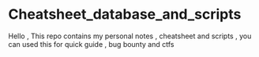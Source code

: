 # Cheatsheet_database_and_scripts

Hello , This repo contains my personal notes , cheatsheet and scripts , you can used this for quick guide , bug bounty and ctfs